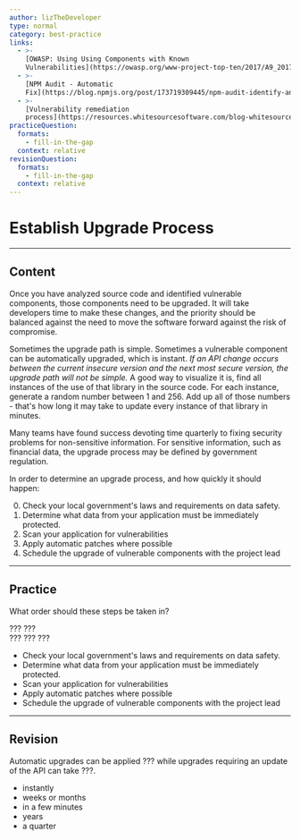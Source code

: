 ```yaml
---
author: lizTheDeveloper
type: normal
category: best-practice
links:
  - >-
    [OWASP: Using Using Components with Known
    Vulnerabilities](https://owasp.org/www-project-top-ten/2017/A9_2017-Using_Components_with_Known_Vulnerabilities.html){website}
  - >-
    [NPM Audit - Automatic
    Fix](https://blog.npmjs.org/post/173719309445/npm-audit-identify-and-fix-insecure){website}
  - >-
    [Vulnerability remediation
    process](https://resources.whitesourcesoftware.com/blog-whitesource/3-essential-steps-for-your-vulnerability-remediation-process){website}
practiceQuestion:
  formats:
    - fill-in-the-gap
  context: relative
revisionQuestion:
  formats:
    - fill-in-the-gap
  context: relative
---
```


# Establish Upgrade Process


---

## Content

Once you have analyzed source code and identified vulnerable components, those components need to be upgraded. It will take developers time to make these changes, and the priority should be balanced against the need to move the software forward against the risk of compromise.

Sometimes the upgrade path is simple. Sometimes a vulnerable component can be automatically upgraded, which is instant. *If an API change occurs between the current insecure version and the next most secure version, the upgrade path will not be simple.* A good way to visualize it is, find all instances of the use of that library in the source code. For each instance, generate a random number between 1 and 256. Add up all of those numbers - that's how long it may take to update every instance of that library in minutes.

Many teams have found success devoting time quarterly to fixing security problems for non-sensitive information. For sensitive information, such as financial data, the upgrade process may be defined by government regulation.

In order to determine an upgrade process, and how quickly it should happen:

0. Check your local government's laws and requirements on data safety.
1. Determine what data from your application must be immediately protected.  
2. Scan your application for vulnerabilities
3. Apply automatic patches where possible
4. Schedule the upgrade of vulnerable components with the project lead


---

## Practice

What order should these steps be taken in?

???
???  
???
???
???

- Check your local government's laws and requirements on data safety.
- Determine what data from your application must be immediately protected.
- Scan your application for vulnerabilities
- Apply automatic patches where possible
- Schedule the upgrade of vulnerable components with the project lead


---

## Revision

Automatic upgrades can be applied ??? while upgrades requiring an update of the API can take ???.

- instantly
- weeks or months
- in a few minutes
- years
- a quarter
